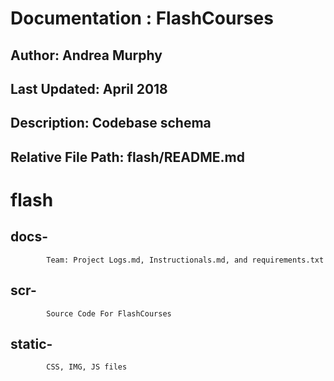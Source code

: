 # Documentation : FlashCourses

##  Author: Andrea Murphy
##  Last Updated: April 2018
##  Description: Codebase schema
##  Relative File Path: flash/README.md


# flash

   ## docs-

            Team: Project Logs.md, Instructionals.md, and requirements.txt
   ## scr-

            Source Code For FlashCourses

   ## static-

            CSS, IMG, JS files
